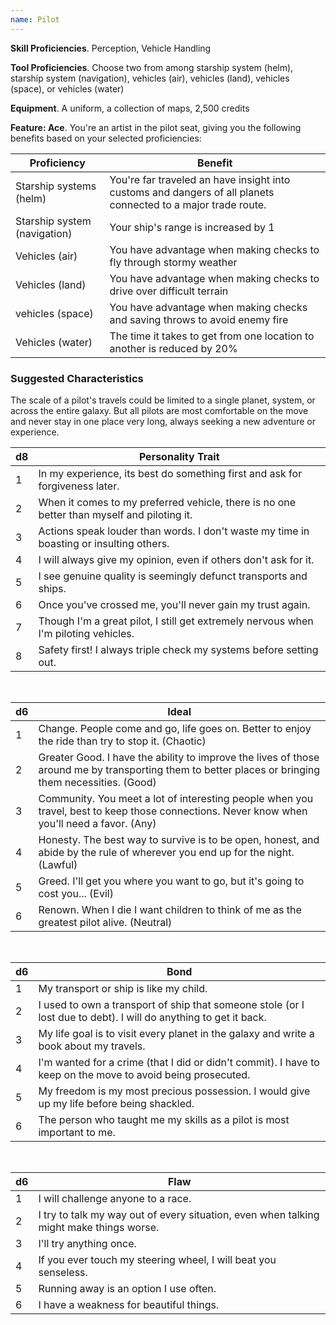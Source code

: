 ```yaml
---
name: Pilot
---
```

__Skill Proficiencies__. Perception, Vehicle Handling

__Tool Proficiencies__. Choose two from among starship system (helm), starship system (navigation), vehicles (air),
vehicles (land), vehicles (space), or vehicles (water)

__Equipment__. A uniform, a collection of maps, 2,500 credits

__Feature: Ace__.
You're an artist in the pilot seat, giving you the following benefits based on your selected proficiencies:

Proficiency | Benefit
--- | ---
Starship systems (helm) | You're far traveled an have insight into customs and dangers of all planets connected to a major trade route.
Starship system (navigation) | Your ship's range is increased by 1
Vehicles (air) | You have advantage when making checks to fly through stormy weather
Vehicles (land) | You have advantage when making checks to drive over difficult terrain
vehicles (space) | You have advantage when making checks and saving throws to avoid enemy fire
Vehicles (water) | The time it takes to get from one location to another is reduced by 20%

<div class="hr"></div>

### Suggested Characteristics
The scale of a pilot's travels could be limited to a single planet, system, or across the entire galaxy. But all pilots
are most comfortable on the move and never stay in one place very long, always seeking a new adventure or experience.

d8 | Personality Trait
--- | ---
1 | In my experience, its best do something first and ask for forgiveness later.
2 | When it comes to my preferred vehicle, there is no one better than myself and piloting it.
3 | Actions speak louder than words. I don't waste my time in boasting or insulting others.
4 | I will always give my opinion, even if others don't ask for it.
5 | I see genuine quality is seemingly defunct transports and ships.
6	| Once you've crossed me, you'll never gain my trust again.
7 | Though I'm a great pilot, I still get extremely nervous when I'm piloting vehicles.
8 | Safety first! I always triple check my systems before setting out.

<br>

d6 | Ideal
--- | ---
1 | Change. People come and go, life goes on. Better to enjoy the ride than try to stop it. (Chaotic)
2	| Greater Good. I have the ability to improve the lives of those around me by transporting them to better places or bringing them necessities. (Good)
3 | Community. You meet a lot of interesting people when you travel, best to keep those connections. Never know when you'll need a favor. (Any)
4 | Honesty. The best way to survive is to be open, honest, and abide by the rule of wherever you end up for the night. (Lawful)
5 | Greed. I'll get you where you want to go, but it's going to cost you... (Evil)
6 | Renown. When I die I want children to think of me as the greatest pilot alive. (Neutral)

<br>

d6 | Bond
--- | ---
1 | My transport or ship is like my child.
2 | I used to own a transport of ship that someone stole (or I lost due to debt). I will do anything to get it back.
3 | My life goal is to visit every planet in the galaxy and write a book about my travels.
4	| I'm wanted for a crime (that I did or didn't commit). I have to keep on the move to avoid being prosecuted.
5 | My freedom is my most precious possession. I would give up my life before being shackled.
6 | The person who taught me my skills as a pilot is most important to me.

<br>

d6 | Flaw
--- | ---
1 | I will challenge anyone to a race.
2	| I try to talk my way out of every situation, even when talking might make things worse.
3	| I'll try anything once.
4	| If you ever touch my steering wheel, I will beat you senseless.
5	| Running away is an option I use often.
6	| I have a weakness for beautiful things.

